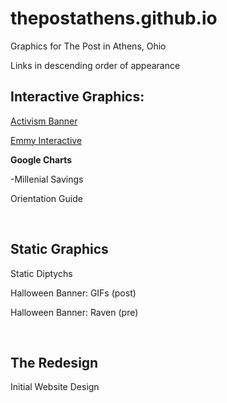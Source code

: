# thepostathens.github.io
Graphics for The Post in Athens, Ohio

Links in descending order of appearance

<h2>Interactive Graphics:</h2>
<a href="thepostathens.github.io/interactivegraphics/activism.html"><p>Activism Banner</p></a>
<a href="thepostathens.github.io/interactivegraphics/emmy/tab-example.html"><p>Emmy Interactive</p></a>
<p><strong>Google Charts</strong></p>
<p>-Millenial Savings</p>
<p>Orientation Guide</p>
<br>
<h2>Static Graphics</h2>
<p>Static Diptychs</p>
<p>Halloween Banner: GIFs (post)</p>
<p>Halloween Banner: Raven (pre)</p>
<br>
<h2>The Redesign</h2>
<p>Initial Website Design</p>